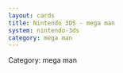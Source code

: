 ```yaml
---
layout: cards
title: Nintendo 3DS - mega man
system: nintendo-3ds
category: mega man
---
```

<div class="alert alert-secondary mb-4"><span class="i18n innerHTML-category">Category: </span><span class="i18n innerHTML-cat-mega man">mega man</span></div>
